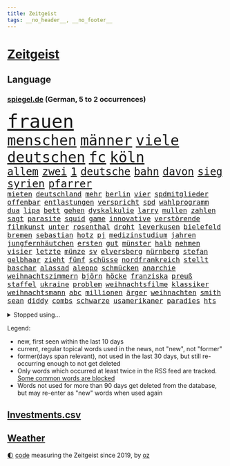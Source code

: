 ```yaml
---
title: Zeitgeist
tags: __no_header__, __no_footer__
---
```


# [Zeitgeist](https://oliz.io/zeitgeist/)

## Language

<h3><a href="https://www.spiegel.de" target="_blank">spiegel.de</a> (German, 5 to 2 occurrences)</h3>
<p style="font-family:monospace">
<span style="font-size:32pt"><a href="news_links.html#frauen" class="current">frauen</a></span>
<br>
<span style="font-size:25pt"><a href="news_links.html#menschen" class="current">menschen</a></span>
<span style="font-size:25pt"><a href="news_links.html#männer" class="current">männer</a></span>
<span style="font-size:25pt"><a href="news_links.html#viele" class="current">viele</a></span>
<span style="font-size:25pt"><a href="news_links.html#deutschen" class="current">deutschen</a></span>
<span style="font-size:25pt"><a href="news_links.html#fc" class="current">fc</a></span>
<span style="font-size:25pt"><a href="news_links.html#köln" class="current">köln</a></span>
<br>
<span style="font-size:18pt"><a href="news_links.html#allem" class="current">allem</a></span>
<span style="font-size:18pt"><a href="news_links.html#zwei" class="current">zwei</a></span>
<span style="font-size:18pt"><a href="news_links.html#1" class="current">1</a></span>
<span style="font-size:18pt"><a href="news_links.html#deutsche" class="current">deutsche</a></span>
<span style="font-size:18pt"><a href="news_links.html#bahn" class="current">bahn</a></span>
<span style="font-size:18pt"><a href="news_links.html#davon" class="current">davon</a></span>
<span style="font-size:18pt"><a href="news_links.html#sieg" class="current">sieg</a></span>
<span style="font-size:18pt"><a href="news_links.html#syrien" class="current">syrien</a></span>
<span style="font-size:18pt"><a href="news_links.html#pfarrer" class="new">pfarrer</a></span>
<br>
<span style="font-size:12pt"><a href="news_links.html#mieten" class="current">mieten</a></span>
<span style="font-size:12pt"><a href="news_links.html#deutschland" class="current">deutschland</a></span>
<span style="font-size:12pt"><a href="news_links.html#mehr" class="current">mehr</a></span>
<span style="font-size:12pt"><a href="news_links.html#berlin" class="current">berlin</a></span>
<span style="font-size:12pt"><a href="news_links.html#vier" class="current">vier</a></span>
<span style="font-size:12pt"><a href="news_links.html#spdmitglieder" class="current">spdmitglieder</a></span>
<span style="font-size:12pt"><a href="news_links.html#offenbar" class="current">offenbar</a></span>
<span style="font-size:12pt"><a href="news_links.html#entlastungen" class="current">entlastungen</a></span>
<span style="font-size:12pt"><a href="news_links.html#verspricht" class="current">verspricht</a></span>
<span style="font-size:12pt"><a href="news_links.html#spd" class="current">spd</a></span>
<span style="font-size:12pt"><a href="news_links.html#wahlprogramm" class="new">wahlprogramm</a></span>
<span style="font-size:12pt"><a href="news_links.html#dua" class="current">dua</a></span>
<span style="font-size:12pt"><a href="news_links.html#lipa" class="current">lipa</a></span>
<span style="font-size:12pt"><a href="news_links.html#bett" class="current">bett</a></span>
<span style="font-size:12pt"><a href="news_links.html#gehen" class="current">gehen</a></span>
<span style="font-size:12pt"><a href="news_links.html#dyskalkulie" class="new">dyskalkulie</a></span>
<span style="font-size:12pt"><a href="news_links.html#larry" class="new">larry</a></span>
<span style="font-size:12pt"><a href="news_links.html#mullen" class="new">mullen</a></span>
<span style="font-size:12pt"><a href="news_links.html#zahlen" class="current">zahlen</a></span>
<span style="font-size:12pt"><a href="news_links.html#sagt" class="current">sagt</a></span>
<span style="font-size:12pt"><a href="news_links.html#parasite" class="new">parasite</a></span>
<span style="font-size:12pt"><a href="news_links.html#squid" class="new">squid</a></span>
<span style="font-size:12pt"><a href="news_links.html#game" class="current">game</a></span>
<span style="font-size:12pt"><a href="news_links.html#innovative" class="current">innovative</a></span>
<span style="font-size:12pt"><a href="news_links.html#verstörende" class="new">verstörende</a></span>
<span style="font-size:12pt"><a href="news_links.html#filmkunst" class="new">filmkunst</a></span>
<span style="font-size:12pt"><a href="news_links.html#unter" class="current">unter</a></span>
<span style="font-size:12pt"><a href="news_links.html#rosenthal" class="new">rosenthal</a></span>
<span style="font-size:12pt"><a href="news_links.html#droht" class="current">droht</a></span>
<span style="font-size:12pt"><a href="news_links.html#leverkusen" class="current">leverkusen</a></span>
<span style="font-size:12pt"><a href="news_links.html#bielefeld" class="current">bielefeld</a></span>
<span style="font-size:12pt"><a href="news_links.html#bremen" class="current">bremen</a></span>
<span style="font-size:12pt"><a href="news_links.html#sebastian" class="current">sebastian</a></span>
<span style="font-size:12pt"><a href="news_links.html#hotz" class="new">hotz</a></span>
<span style="font-size:12pt"><a href="news_links.html#pj" class="new">pj</a></span>
<span style="font-size:12pt"><a href="news_links.html#medizinstudium" class="current">medizinstudium</a></span>
<span style="font-size:12pt"><a href="news_links.html#jahren" class="current">jahren</a></span>
<span style="font-size:12pt"><a href="news_links.html#jungfernhäutchen" class="new">jungfernhäutchen</a></span>
<span style="font-size:12pt"><a href="news_links.html#ersten" class="current">ersten</a></span>
<span style="font-size:12pt"><a href="news_links.html#gut" class="current">gut</a></span>
<span style="font-size:12pt"><a href="news_links.html#münster" class="current">münster</a></span>
<span style="font-size:12pt"><a href="news_links.html#halb" class="current">halb</a></span>
<span style="font-size:12pt"><a href="news_links.html#nehmen" class="current">nehmen</a></span>
<span style="font-size:12pt"><a href="news_links.html#visier" class="current">visier</a></span>
<span style="font-size:12pt"><a href="news_links.html#letzte" class="current">letzte</a></span>
<span style="font-size:12pt"><a href="news_links.html#münze" class="new">münze</a></span>
<span style="font-size:12pt"><a href="news_links.html#sv" class="current">sv</a></span>
<span style="font-size:12pt"><a href="news_links.html#elversberg" class="current">elversberg</a></span>
<span style="font-size:12pt"><a href="news_links.html#nürnberg" class="current">nürnberg</a></span>
<span style="font-size:12pt"><a href="news_links.html#stefan" class="current">stefan</a></span>
<span style="font-size:12pt"><a href="news_links.html#gelbhaar" class="new">gelbhaar</a></span>
<span style="font-size:12pt"><a href="news_links.html#zieht" class="current">zieht</a></span>
<span style="font-size:12pt"><a href="news_links.html#fünf" class="current">fünf</a></span>
<span style="font-size:12pt"><a href="news_links.html#schüsse" class="current">schüsse</a></span>
<span style="font-size:12pt"><a href="news_links.html#nordfrankreich" class="new">nordfrankreich</a></span>
<span style="font-size:12pt"><a href="news_links.html#stellt" class="current">stellt</a></span>
<span style="font-size:12pt"><a href="news_links.html#baschar" class="current">baschar</a></span>
<span style="font-size:12pt"><a href="news_links.html#alassad" class="current">alassad</a></span>
<span style="font-size:12pt"><a href="news_links.html#aleppo" class="current">aleppo</a></span>
<span style="font-size:12pt"><a href="news_links.html#schmücken" class="new">schmücken</a></span>
<span style="font-size:12pt"><a href="news_links.html#anarchie" class="new">anarchie</a></span>
<span style="font-size:12pt"><a href="news_links.html#weihnachtszimmern" class="new">weihnachtszimmern</a></span>
<span style="font-size:12pt"><a href="news_links.html#björn" class="current">björn</a></span>
<span style="font-size:12pt"><a href="news_links.html#höcke" class="current">höcke</a></span>
<span style="font-size:12pt"><a href="news_links.html#franziska" class="current">franziska</a></span>
<span style="font-size:12pt"><a href="news_links.html#preuß" class="current">preuß</a></span>
<span style="font-size:12pt"><a href="news_links.html#staffel" class="current">staffel</a></span>
<span style="font-size:12pt"><a href="news_links.html#ukraine" class="current">ukraine</a></span>
<span style="font-size:12pt"><a href="news_links.html#problem" class="current">problem</a></span>
<span style="font-size:12pt"><a href="news_links.html#weihnachtsfilme" class="new">weihnachtsfilme</a></span>
<span style="font-size:12pt"><a href="news_links.html#klassiker" class="current">klassiker</a></span>
<span style="font-size:12pt"><a href="news_links.html#weihnachtsmann" class="current">weihnachtsmann</a></span>
<span style="font-size:12pt"><a href="news_links.html#abc" class="current">abc</a></span>
<span style="font-size:12pt"><a href="news_links.html#millionen" class="current">millionen</a></span>
<span style="font-size:12pt"><a href="news_links.html#ärger" class="current">ärger</a></span>
<span style="font-size:12pt"><a href="news_links.html#weihnachten" class="current">weihnachten</a></span>
<span style="font-size:12pt"><a href="news_links.html#smith" class="current">smith</a></span>
<span style="font-size:12pt"><a href="news_links.html#sean" class="current">sean</a></span>
<span style="font-size:12pt"><a href="news_links.html#diddy" class="current">diddy</a></span>
<span style="font-size:12pt"><a href="news_links.html#combs" class="current">combs</a></span>
<span style="font-size:12pt"><a href="news_links.html#schwarze" class="current">schwarze</a></span>
<span style="font-size:12pt"><a href="news_links.html#usamerikaner" class="current">usamerikaner</a></span>
<span style="font-size:12pt"><a href="news_links.html#paradies" class="current">paradies</a></span>
<span style="font-size:12pt"><a href="news_links.html#hts" class="new">hts</a></span>
</p>
<details>
<summary>Stopped using...</summary>
<p class="former" style="font-size:12pt">
nachfolge(1516) schwarzen(1516) kauft(1515) digitalisierung(1514) humanitäre(1514) liverpool(1514) ruhe(1514) sonne(1514) wechselt(1514) brüssel(1513) dienst(1513) klaren(1513) konzerne(1513) niederländische(1513) private(1513) unabhängige(1513) versuch(1513) flughafen(1512) identifiziert(1512) nazis(1512) amsterdam(1511) erteilt(1511) falsche(1511) favoriten(1511) freiheitsstrafe(1511) gestoßen(1511) hieß(1511) ifoinstitut(1511) lust(1511) österreichs(1511) alpen(1510) angeklagter(1510) atmosphäre(1510) geholt(1510) schaltet(1510) deutlichen(1509) doppelt(1509) entdeckte(1509) golf(1509) jüngeren(1509) verbieten(1509) verhalten(1509) englischen(1508) enorm(1508) gehalten(1508) moderne(1508) schiedsrichter(1508) vermutlich(1508) aktuell(1507) arsenal(1507) hass(1507) hintergründe(1507) polizist(1507) sports(1507) wales(1507) überlebte(1507) beamten(1506) gefährlichen(1506) i(1506) interesse(1506) niederlande(1506) rassistische(1506) sinnvoll(1506) tötete(1506) wechseln(1506) botschaften(1505) mannschaft(1505) sicherheitsbehörden(1505) starten(1505) verlegt(1505) ausgeschlossen(1504) erschüttert(1504) ii(1504) infektion(1504) landkreis(1504) 2018(1503) betrieb(1503) durchsetzen(1503) innenministerium(1503) tödlicher(1503) ermöglichen(1502) trainiert(1502) hotels(1501) pressestimmen(1501) erkenntnisse(1500) erneuten(1499) lebte(1499) löste(1499) stieg(1499) gefragt(1498) käufer(1498) möglichst(1498) schottland(1498) überraschung(1498) august(1497) besuchen(1497) eigener(1497) mehrfach(1497) rassistischen(1497) üben(1497) antisemitismus(1496) deals(1496) e(1496) enden(1496) kevin(1496) gesetze(1495) mitteln(1495) begriff(1494) demokratische(1494) töten(1494) auflagen(1493) küstenwache(1493) verbände(1493) verzichten(1491) ökonomen(1491) mecklenburgvorpommern(1490) katholische(1489) projekte(1488) entschuldigung(1485) automatisch(1482) großem(1481) prognose(1478) fehlende(1477) hilfen(1477) vfb(1476) dauert(1473) schock(1469) gebieten(1456) drohne(1450) rache(1449) einfache(1439) gewinne(1412) milliardär(1395) belästigung(1381) rückgang(1366) strecken(1349) orte(1347) verlag(1320) 38(1275) lehren(1272) umkämpften(1201) börsen(1181) entlasten(1163) vorfeld(1154) regierungschefin(1139) hendrik(1136) schülerin(1122) sank(1087) einziger(1083) verabschieden(1083) bat(1066) gefechte(1062) zusammenhalt(1055) positiven(1023) flughäfen(1021) samt(1006) gelöst(1002) spiegeltitelstory(1001) terror(1000) töchter(982) links(979) lindners(974) ausstieg(960) handys(957) hammer(946) schlamm(941) dahin(940) israelis(925) sinne(921) dänischen(915) japanische(915) budapest(914) stockholm(904) schwächen(903) risiken(892) misshandelt(891) finde(890) erlegen(874) folgten(870) rettungsaktion(870) usrepublikaner(870) schwächelt(868) antony(858) bürgergeld(843) giorgia(839) pleiten(838) kommunikation(811) kontroverse(809) tel(803) nationaltrainer(799) aviv(792) forschung(770) indonesien(769) künstlicher(767) verehrt(757) abgeben(749) überlebende(736) jüdische(735) technische(733) gast(731) roland(724) flogen(722) mächtige(720) 47(719) kieler(709) day(700) venedig(700) flaschen(680) getragen(672) befasst(670) bürokratie(669) 5000(666) weimar(662) läufer(657) 51(649) attackieren(649) stil(645) aufträge(639) gen(617) miami(615) umsetzen(615) überwunden(613) asylpolitik(611) wrack(610) betrunkener(609) kader(603) zeuge(602) zurückgetreten(594) dringt(593) schottischen(592) victor(591) lina(584) ost(582) forscherin(581) jagen(581) massenhaft(581) beine(578) einsturz(577) erstem(577) nachts(577) katrin(574) schief(572) auffällig(568) ereignis(564) pilot(561) vorgenommen(561) schockiert(557) gehandelt(555) 9(554) infolge(552) blamiert(550) sandra(544) staats(541) zügen(522) greta(521) prägte(516) ärmelkanal(513) afdpolitiker(499) surfen(499) goldene(495) leitartikel(493) nächster(490) froh(488) wegovy(488) butter(477) instagrampost(477) parlamentswahl(477) airport(473) militärhilfe(473) geöffnet(471) körperliche(469) dauerte(468) samstagabend(468) mary(462) tisch(461) goldenen(459) jon(459) dirk(457) arena(456) rekonstruktion(456) campus(455) kneipen(455) wohnviertel(455) kontrollverlust(448) fußballfans(442) reformiert(441) spdgeneralsekretär(439) zurückhaltend(433) 12000(431) königshaus(428) verfolgte(427) sportlich(425) verschickt(425) expertin(422) emily(421) flüchtig(417) grenzregion(417) mobbing(413) ausfälle(412) taucht(411) ungerecht(411) wütend(406) intern(405) wiedervereinigung(404) kundgebung(402) bestätigte(401) einfachen(398) emotionaler(397) massaker(397) hamasgeiseln(395) nouripour(395) überraschende(395) eingedrungen(393) schlaf(389) rafah(388) sicherheitsgründen(388) versammelt(386) brandt(383) verwenden(381) fußballspieler(375) beyoncé(373) student(371) ampelpartner(369) manch(368) unruhen(354) erschoss(351) exprofi(349) simon(345) unwahrscheinlich(344) dorthin(343) playoffs(341) südosten(341) usdollar(340) grundgesetz(338) is(338) gerungen(337) verstößt(337) zeitalter(336) finanziellen(334) geschützt(331) spdabgeordnete(329) hochwasser(328) on(328) passte(325) frustriert(323) präsentierte(323) 180(322) spekulationen(322) can(319) 1980(316) katz(315) passagier(313) japaner(312) meere(310) senator(308) western(306) 2006(305) sächsische(305) konkurrentin(301) go(300) gefühlt(299) lutz(299) 65jährige(297) begraben(296) spottet(296) abgewiesen(294) wgzimmerpreise(293) korrigiert(290) solches(289) ampelstreit(288) pferd(288) bundesstraße(279) verschwindet(279) regionalzug(274) 17jähriger(273) ewigkeit(271) fair(271) sitze(271) frist(269) maximilian(269) falschinformationen(265) kimmel(263) major(262) anschließenden(261) superstars(261) eindeutig(260) rhetorik(259) kreativ(258) marseille(257) ruth(257) filmset(256) persönlichkeit(256) techmilliardär(256) versöhnung(256) ringe(253) jamal(252) musiala(252) genervt(251) vielfach(250) vertritt(249) klassenerhalt(248) koch(248) widmet(247) auftreten(246) award(246) geschoben(246) auswärtigen(244) vermont(244) prahlt(240) parlaments(239) fußballbund(236) strahlkraft(236) köpfe(235) chronik(231) fangen(231) set(231) aufräumarbeiten(228) abgeschoben(226) lachgas(226) rechnung(226) straßenbahn(226) louis(225) hunderttausenden(224) türen(224) iraner(223) bejubelt(218) düstere(218) verlobung(218) schürt(215) aufgebrochen(214) bruno(214) loben(214) verunsichert(214) aufhebung(213) ungewollt(213) worüber(211) flair(210) johnson(210) usgericht(210) vergisst(209) indiana(206) parkplatz(206) amtsträger(204) angeschlossen(203) hals(203) vodafone(203) 28jährige(200) clip(198) verdachtsfall(198) polarisiert(197) begeisterung(196) haare(196) taktik(196) verlegen(196) alarmstufe(195) bnd(195) brötchen(195) hagel(195) umzug(195) unterhalten(194) verschärfung(194) azubis(193) russlandukrainenews(193) voraussetzungen(193) wüst(192) haie(191) ignorieren(191) genauen(190) regensburg(190) gefährliches(189) moderatorin(189) intensiven(188) match(188) schumachers(188) geteilt(187) psychischer(187) enkelin(185) krimi(185) rasmus(184) basketballliga(183) usbehörden(182) albanien(179) steven(179) griechischen(178) tierischer(178) sicherheitsberater(176) hut(172) kryptowährungen(172) ähnelt(172) 23jähriger(171) apotheken(171) verschiedener(171) /(170) surfer(169) verwaltungsgericht(168) co₂ausstoß(167) aufgetreten(166) erlangte(166) fluch(166) schutt(165) einreiseverbot(164) jubelt(164) niedrigste(164) redaktion(164) spdfraktion(163) indische(162) wahlkreis(162) gleichen(161) mac(161) wussten(160) auswärtsspiel(159) lindenberg(159) postings(159) waldbrand(159) nazideutschland(157) linkenchefin(156) reichste(156) spuckt(156) verabschiedete(156) jemandem(155) heiratet(154) maskottchen(154) raue(154) alliierten(153) 27jähriger(152) 33jähriger(151) königliche(151) psychotherapeut(151) indonesischen(150) müdigkeit(150) wars(150) eingebrochen(149) hollywoodstars(149) mcdonald's(149) usmilitär(149) umgesetzt(148) beifahrer(147) usautobauer(147) ansiedlung(146) aufzuhalten(145) friseur(145) gazastadt(145) jong(145) un(145) dieselbe(144) riecht(144) stünden(143) demokrat(142) hofer(142) schalteten(142) blutige(141) kinderbuch(141) auszugeben(140) gefürchtet(140) küren(140) rudert(140) 38jährige(139) neudelhi(139) schilderte(137) ausgetreten(135) bemühungen(135) geschah(135) gregg(135) inlandsgeheimdienst(135) pretty(135) präsidentschaft(135) erkrankungen(134) harmonie(134) 41(133) angekündigte(133) reisenden(133) abnehmspritzen(132) atlantik(132) sicherte(132) trauma(132) america(131) inside(131) kriselnde(131) behauptungen(130) simone(130) bundestags(129) privatleben(129) tony(129) wohnraum(129) aufschlag(128) ausgeschieden(127) erschließen(126) sympathien(126) drohenden(125) schlusslicht(125) brannten(124) haar(123) melania(123) merz'(123) extinction(122) rebellion(122) lächerlich(121) bswchefin(120) personalie(120) anschlagsplänen(119) erschießt(119) gefängnisse(119) mobilisieren(119) öffentlicher(119) schmuggeln(118) wischen(118) demokratin(117) junior(117) kontrahenten(117) besuche(116) lehrt(116) moreno(116) analysen(115) erweist(115) jd(114) pitzke(114) vance(114) anstrengend(113) rechtsextrem(113) vorstände(113) waffenbesitz(113) erfand(112) karriereberaterin(112) slogan(112) zögern(112) bolivien(111) forscherteam(111) kreuzfahrt(111) nachwuchshoffnung(111) renommiertesten(111) vorgegangen(111) bundesjustizminister(110) kurzen(110) widerspruch(110) auslöst(109) gestaltet(109) francesca(108) gelber(108) notlanden(107) j(106) konkreter(106) renate(106) ampelkrise(105) konjunkturflaute(105) leistet(105) lukaschenko(105) rückschläge(105) steuerbetrug(105) autokrat(104) reformieren(104) vorschlägen(104) 69(103) abtreibung(103) bedrohlich(103) kalifornischen(103) fremd(102) autokraten(101) erleichtern(101) hans(101) härtesten(101) sahin(101) vernichtet(101) ermöglicht(100) imane(100) khelif(100) ozempic(100) tagesordnung(100) viermal(100) 18000(99) dichtmachen(99) diebesgut(99) geschlecht(99) formiert(98) militante(98) gutachter(97) norddeutschen(97) stichelt(97) strömung(97) busunfall(96) drohten(96) nelles(96) prallen(96) brennender(95) kilometerweit(95) randale(95) unabhängigkeit(95) geruchssinn(94) würzburg(94) mutig(93) illusion(92) kloster(92) organisationen(92) ausgezeichnete(91) bemerkbar(91) frauenrechte(91) landesweit(91) nick(91) technischer(91) dauerstreit(90) stritt(90) breakerin(89) jakarta(89) paketen(89) podcaster(89) uspräsidentschaftswahl(89) gesichtserkennung(88) gíslason(88) letztlich(88) professionell(88) tasse(88) traditionsklub(88) unterliefen(88) weitaus(88) arne(87) finanzexperte(87) halbwegs(87) hochzeitsgesellschaft(87) beruht(86) doha(86) erfahre(86) importen(86) lehrkraft(86) ruderte(86) wohngebiete(86) alarmierende(85) greifswald(85) katastrophen(85) legendenumrankten(85) 55(84) ajax(84) aken(84) anhängern(84) behaupteten(84) familienvater(84) gunn(84) neigen(84) rachael(84) zurückgeworfen(84) öffnung(84) gegenangriff(83) lobende(83) nachhaltig(83) california(82) garantieren(82) trieb(82) with(82) zerfällt(82) absender(81) fackel(81) 94(80) andernfalls(80) bekämpft(80) egoistisch(80) flüchtete(80) ines(80) klauen(80) mahnung(80) heidi(79) lehramt(79) 32jähriger(78) 91(78) ausweitung(78) gropp(78) luis(78) reint(78) schwerdtner(78) umbauen(78) videospiele(78) vorgemacht(78) zuständig(78) call(77) sicherheitsbedenken(77) sogenanntem(77) trumpfan(77) bemerkte(76) fahrlässiger(76) gedicht(76) guardian(76) mobilisiert(76) strafstöße(76) uskorrespondent(76) usverteidigungsministerium(76) werkzeug(76) dc(75) gutem(75) jüterbog(75) komplexe(75) stücke(75) asylrecht(74) austria(74) beschimpfte(74) diebstähle(74) erreichte(74) kambodscha(74) kramatorsk(74) mauerfall(74) nevada(74) usbundesstaaten(74) verrohung(74) zulässig(74) gastgeberland(73) hvaldimir(73) spionagewal(73) südfrankreich(73) überfalls(73) banner(72) instrumentalisierung(72) auslandsreise(71) dfbkapitän(71) golflegende(71) nochmals(71) udo(71) anwendungen(70) ausgewiesen(70) befugnisse(70) dfbkader(70) gestiegenen(70) teller(70) uskriegsschiffs(70) uss(70) vorangehen(70) bereisen(69) geküsst(69) zurückzutreten(69) braunschweig(68) flexibilität(68) miller(68) missgeschick(68) populären(68) schwärmen(68) wahlleiter(68) dancing(67) dargestellt(67) essenziell(67) how(67) ligaspiel(67) schönheitsideale(67) begehen(66) fregatte(66) grenzübergang(66) kulturen(66) dreieinhalb(65) garage(65) tricksereien(65) armes(64) austragen(64) empathie(64) são(64) direktor(63) führungsrolle(63) leistungsfähigere(63) akzeptiert(62) beneiden(62) grammy(62) hof(62) macheten(62) stöcken(62) uschiphersteller(62) absolute(61) ausgebrannte(61) autokratien(61) ernannten(61) heimarbeit(61) vda(61) yair(61) nationalparks(60) regnet(60) spiegelkorrespondenten(60) verlobte(60) verschwörungstheoretiker(60) zerbröselt(60) angesagtesten(59) beisein(59) flutopfer(59) keinesfalls(59) lehrerinnen(59) schreckensszenario(59) angefühlt(58) durchzuführen(58) wählern(58) anzulocken(57) nrwministerpräsident(57) vermasselt(57) abos(56) achtmalige(56) angefangen(56) carolabrücke(56) geworben(56) hecking(56) inter(56) jahn(56) loslassen(56) lügner(56) saintgermain(56) ungewöhnlicher(56) ahnt(55) drogenbanden(55) linksextremistischen(55) räumte(55) unberechenbar(55) frisur(54) alternativvorschlag(53) inszeniertes(53) studiert(53) 1999(52) husten(52) intelfabrik(52) psychogramm(52) statements(52) transportieren(52) verirrt(52) vertrieb(52) beschwört(51) dreierpack(51) elfjähriger(51) erzbischof(51) filmbranche(51) frauenhaus(51) germany(51) gewahrt(51) ruinen(51) stabschefin(51) negativen(50) night(50) pinkelt(50) saturday(50) sozialdemokratie(50) tiktokvideo(50) verrückt(50) fridays(49) future(49) ilk(49) latinos(49) çağla(49) arizona(48) lungenentzündung(48) nacktfotos(48) paula(48) rängen(48) sandkasten(48) verarbeitet(48) dauer(47) einfamilienhaus(47) evangelische(47) kriegsschiff(47) neapel(47) nflstar(47) verborgenen(47) ansagen(46) ausgezählt(46) ewige(46) parks(46) selbstmord(46) dateien(45) ishiba(45) nadel(45) shigeru(45) stimmabgabe(45) verbündeter(45) wählergruppen(45) ausgekundschaftet(44) brady(44) klimaaktivistinnen(44) mithu(44) revolutionäre(44) sanyal(44) schweizerin(44) wahlnacht(44) beutel(43) chip(43) furrer(43) kunsthalle(43) muriel(43) regierungserklärung(43) aufhörte(42) maler(42) pink(42) raketenbeschuss(42) supermodel(42) aires(41) buenos(41) bundeskanzleramt(41) fünfprozenthürde(41) kern(41) scheidender(41) uszerstörer(41) junges(40) kotropfen(40) landtagspräsident(40) sweeney(40) verlieben(40) zugfahrt(40) ausfliegen(39) canterbury(39) hauptsitz(39) umfunktioniert(39) weißes(39) 42jährige(38) autoritär(38) vergessene(38) wahlkampfgetöse(38) bindung(37) buxtehude(37) entgegenkommen(37) gazakonflikt(37) ingenieure(37) legislatur(37) nationalteam(37) preisentwicklung(37) befreiungsschlag(36) gary(36) graben(36) schifffahrt(36) harris’(35) schriftstellerinnen(35) staatsfernsehen(35) thunberg(35) untersuchten(35) videospielen(35) andrés(34) ausschreibung(34) fraktionen(34) kohlendioxid(34) machbar(34) most(34) oberstem(34) abschrecken(33) büros(33) costner(33) deutschlandreise(33) oscarpreisträgern(33) prophetische(33) pöbeleien(33) tuchel(33) wc(33) aok(32) barrymore(32) branchenverband(32) drew(32) emirat(32) erkranken(32) grundlagen(32) knüpft(32) manipulieren(32) orchester(32) praxen(32) sonntagmorgen(32) speichern(32) journalismus(31) morales(31) zurückzudrängen(31) anklicken(30) erwarteten(30) interessantesten(30) mitgeteilt(30) ora(30) schulsystem(30) sklaverei(30) anheben(29) ausgezahlt(29) bundestagsabgeordneten(29) leser(29) leserinnen(29) meditieren(29) qual(29) aussetzung(28) gegenseite(28) intranet(28) misstrauisch(28) shell(28) überzieht(28) eingeweiht(27) kompetenz(27) schubert(27) delfine(26) militärstützpunkt(26) rwe(26) 80000(25) angriffskriegs(25) down(25) fluchtnovelle(25) gefallenen(25) reaktiviert(25) schwärmt(25) braun(24) dreesen(24) dummheit(24) hauptgrund(24) janchristian(24) leistungsträger(24) minderjähriger(24) modeschöpfer(24) onlineportal(24) personalien(24) polizeikontrolle(24) zweitrangig(24) zügige(24) antisemitismusresolution(23) cent(23) erweckt(23) eugipfel(23) gruppenantrag(23) kompromisse(23) nordkoreanische(23) romeo(23) umzugehen(23) versicherungen(23) zünden(23) 45000(22) ey(22) flaute(22) ikonisches(22) konzernen(22) überholen(22) filmsatire(21) gladiator(21) lufthansamaschine(21) medikamentenengpässe(21) ridley(21) selbstbewusst(21) vierteljahrhundert(21) überweisung(21) ablehnen(20) gipfeltreffen(20) maischberger(20) populistin(20) sondierungsgespräche(20) verantwortungslos(20) 53jährige(19) asylantrag(19) burgern(19) märtyrer(19) sendungen(19) sondierung(19) ölminister(19) bekennender(18) duty(18) zurückgestellt(18) antike(17) augsburggablingen(17) gegenseitiger(17) lissabon(17) postkarten(17) tarifstreit(17) clever(16) kippe(16) soccer(16) stabile(16) trumpberater(16) chalamet(15) kees(15) lieferwagen(15) timothée(15) türmen(15) weltkriege(15) wonderen(15) benner(14) entschlossen(14) nbasaison(14) reiches(14) tathergang(14) witzen(14) bedient(13) eingespannt(13) evo(13) landesverbandes(13) stuttgarts(13) überfälle(13) fahre(12) jahrhundertunwetter(12) kunstfigur(12) soli(12) unoklimakonferenz(12) verabreicht(12) fußballklub(11) gefängnismitarbeiter(11) justizvollzugsanstalt(11) letztem(11) merkwürdige(11) nordkoreanischer(11) profil(11) smog(11) university(11) unwetterkatastrophe(11) wirtschaftsgipfel(11)
</p>
</details>
<p>Legend:
<ul>
<li><span class="new">new</span>, first seen within the last 10 days</li>
<li><span class="current">current</span>, regular topical words used in the news, not "new", not "former"</li>
<li><span class="former">former(days span relevant)</span>, not used in the last 30 days, but still re-occurring enough to not get deleted</li>
<li>Only words which occurred at least twice in the RSS feed are tracked. <a href="language/filters.py">Some common words are blocked</a></li>
<li>Words not used for more than 90 days get deleted from the database, but may re-enter as "new" words when used again</li>
</ul>
</p>

## [Investments](investments.html)[.csv](investments.csv)

## [Weather](weather.html)

<footer>
<a href="javascript:toggleTheme()" class="nav">🌓</a>
<a href="https://github.com/ooz/zeitgeist">code</a> measuring the Zeitgeist since 2019, by <a href="https://oliz.io">oz</a>
</footer>
